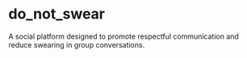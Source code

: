 # do_not_swear
A social platform designed to promote respectful communication and reduce swearing in group conversations.